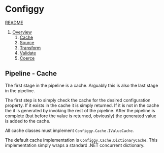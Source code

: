 # Configgy

[README](../../README.md)

1. [Overview](../1-Overview.md)
    1. [Cache](1-Cache.md)
    2. [Source](2-Source.md)
    3. [Transform](3-Transform.md)
    4. [Validate](4-Validate.md)
    5. [Coerce](5-Coerce.md)

## Pipeline - Cache

The first stage in the pipeline is a cache. Arguably this is also the last stage in the pipeline.

The first step is to simply check the cache for the desired configuration property. If it exists in the cache it is simply returned. If it is not in the cache the it is generated by invoking the rest of the pipeline. After the pipeline is complete (but before the value is returned, obviously) the generated value is added to the cache.

All cache classes must implement `Configgy.Cache.IValueCache`.

The default cache implementation is `Configgy.Cache.DictionaryCache`. This implementation simply wraps a standard .NET concurrent dictionary.